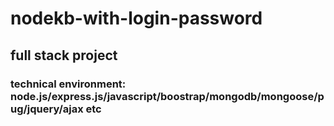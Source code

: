 # nodekb-with-login-password
## full stack project 
### technical environment: node.js/express.js/javascript/boostrap/mongodb/mongoose/pug/jquery/ajax etc
